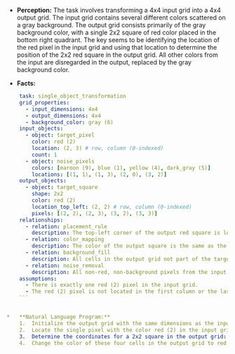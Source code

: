 *   **Perception:** The task involves transforming a 4x4 input grid into a 4x4 output grid. The input grid contains several different colors scattered on a gray background. The output grid consists primarily of the gray background color, with a single 2x2 square of red color placed in the bottom right quadrant. The key seems to be identifying the location of the red pixel in the input grid and using that location to determine the position of the 2x2 red square in the output grid. All other colors from the input are disregarded in the output, replaced by the gray background color.

*   **Facts:**
    
```yaml
    task: single_object_transformation
    grid_properties:
      - input_dimensions: 4x4
      - output_dimensions: 4x4
      - background_color: gray (6)
    input_objects:
      - object: target_pixel
        color: red (2)
        location: (2, 3) # row, column (0-indexed)
        count: 1
      - object: noise_pixels
        colors: [maroon (9), blue (1), yellow (4), dark_gray (5)]
        locations: [(1, 1), (1, 3), (2, 0), (3, 2)]
    output_objects:
      - object: target_square
        shape: 2x2
        color: red (2)
        location_top_left: (2, 2) # row, column (0-indexed)
        pixels: [(2, 2), (2, 3), (3, 2), (3, 3)]
    relationships:
      - relation: placement_rule
        description: The top-left corner of the output red square is located at (target_pixel.row, target_pixel.column - 1).
      - relation: color_mapping
        description: The color of the output square is the same as the color of the input target_pixel (red).
      - relation: background_fill
        description: All cells in the output grid not part of the target_square are filled with the background_color (gray).
      - relation: noise_removal
        description: All non-red, non-background pixels from the input grid are ignored and replaced by the background color in the output.
    assumptions:
      - There is exactly one red (2) pixel in the input grid.
      - The red (2) pixel is not located in the first column or the last row of the input grid.
    ```


*   **Natural Language Program:**
    1.  Initialize the output grid with the same dimensions as the input grid, filling all cells with the background color gray (6).
    2.  Locate the single pixel with the color red (2) in the input grid. Let its coordinates be `(row, col)`.
    3.  Determine the coordinates for a 2x2 square in the output grid: `(row, col - 1)`, `(row, col)`, `(row + 1, col - 1)`, and `(row + 1, col)`.
    4.  Change the color of these four cells in the output grid to red (2).